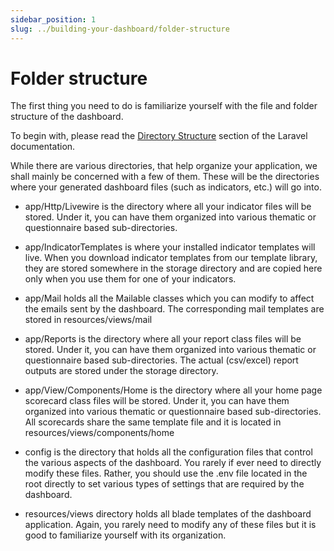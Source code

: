 ```yaml
---
sidebar_position: 1
slug: ../building-your-dashboard/folder-structure
---
```


# Folder structure

The first thing you need to do is familiarize yourself with the file and folder structure of the dashboard.

To begin with, please read the [Directory Structure](https://laravel.com/docs/structure) section of the Laravel documentation.

While there are various directories, that help organize your application, we shall mainly be concerned with a few of them.
These will be the directories where your generated dashboard files (such as indicators, etc.) will go into.

- <span className='text--danger text--light'>app/Http/Livewire</span> is the directory where all your indicator files will be stored. Under it, you can have them organized into various thematic or questionnaire based sub-directories.

- <span className='text--danger text--light'>app/IndicatorTemplates</span> is where your installed indicator templates will live. When you download indicator templates from our template library, they are stored somewhere in the storage directory and are copied here only when you use them for one of your indicators.

- <span className='text--danger text--light'>app/Mail</span> holds all the Mailable classes which you can modify to affect the emails sent by the dashboard. The corresponding mail templates are stored in <span className='text--danger text--light'>resources/views/mail</span>

- <span className='text--danger text--light'>app/Reports</span> is the directory where all your report class files will be stored. Under it, you can have them organized into various thematic or questionnaire based sub-directories. The actual (csv/excel) report outputs are stored under the <span className='text--danger text--light'>storage</span> directory.

- <span className='text--danger text--light'>app/View/Components/Home</span> is the directory where all your home page scorecard class files will be stored. Under it, you can have them organized into various thematic or questionnaire based sub-directories. All scorecards share the same template file and it is located in <span className='text--danger text--light'>resources/views/components/home</span>

- <span className='text--danger text--light'>config</span> is the directory that holds all the configuration files that control the various aspects of the dashboard. You rarely if ever need to directly modify these files. Rather, you should use the <span className='text--danger text--light'>.env</span> file located in the root directly to set various types of settings that are required by the dashboard.

- <span className='text--danger text--light'>resources/views</span> directory holds all blade templates of the dashboard application. Again, you rarely need to modify any of these files but it is good to familiarize yourself with its organization.